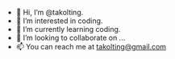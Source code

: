 - 👋 Hi, I’m @takolting.
- 👀 I’m interested in coding.
- 🌱 I’m currently learning coding.
- 💞️ I’m looking to collaborate on ...
- 📫 You can reach me at takolting@gmail.com

<!---
takolting/takolting is a ✨ special ✨ repository because its `README.md` (this file) appears on your GitHub profile.
You can click the Preview link to take a look at your changes.
--->
